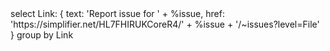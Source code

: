 <fql output="inline" delimiter=" ">
select
    Link: {
        text: 'Report issue for ' + %issue,
        href: 'https://simplifier.net/HL7FHIRUKCoreR4/' + %issue + '/~issues?level=File'
    }
group by Link
</fql>
